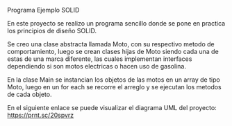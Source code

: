 Programa Ejemplo SOLID

En este proyecto se realizo un programa sencillo donde se pone en practica los principios de diseño SOLID.

Se creo una clase abstracta llamada Moto, con su respectivo metodo de comportamiento, luego se crean clases hijas de Moto siendo cada una de estas de una marca diferente, las cuales implementan interfaces dependiendo si son motos electricas o hacen uso de gasolina.

En la clase Main se instancian los objetos de las motos en un array de tipo Moto, luego en un for each se recorre el arreglo y se ejecutan los metodos de cada objeto.

En el siguiente enlace se puede visualizar el diagrama UML del proyecto: https://prnt.sc/20spvrz

